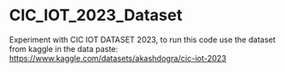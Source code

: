 # CIC_IOT_2023_Dataset

Experiment with CIC IOT DATASET 2023, to run this code use the dataset from kaggle in the data paste: https://www.kaggle.com/datasets/akashdogra/cic-iot-2023
